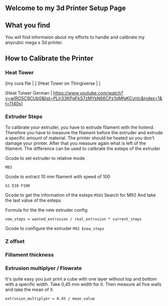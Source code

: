 ## Welcome to my 3d Printer Setup Page

## What you find
You will find informaion about my efforts to handle and calibrate my anycubic mega x 3d printer. 

## How to Calibrate the Printer

### Heat Tower
[my cura file | ]
[Heat Tower on Thingiverse | ]

[Heat Toiwer German | https://www.youtube.com/watch?v=wlRO5C9CUb0&list=PLIr33KPqFkS7zMYsN66CPz1qMfeKCvnlc&index=1&t=1140s]

### Extruder Steps
To calibrate your extruder, you have to extrude filament with the hotend. 
Therefore you have to measure the filament before the extruder and extrude a specific amount of material. The printer should be heated so you don't damage your printer.
After that you measure again what is left of the filament. The difference can be used to calibrate the esteps of the extruder 

Gcode to set extruder to relative mode

`M83`

Gcode to extract 10 mm filament with speed of 100

`G1 E10 F100`

Gcode to get the information of the esteps
`M503`
Search for M92
And take the last value of the esteps

Formula for the the new extruder config
```
new_steps = wanted_extrusion / real_extrusion * current_steps
````


Gcode to configure the extruder
`M92 Enew_steps`

### Z offset

### Fillament thickness

### Extrusion multiplyer / Flowrate
It's quite easy you just print a cube with one layer without top and bottom with a specific width. Take 0,45 mm width for it.
Then measure all five walls and take the mean of it.
```
extrusion_multiplyer = 0.45 / mean_value
```
